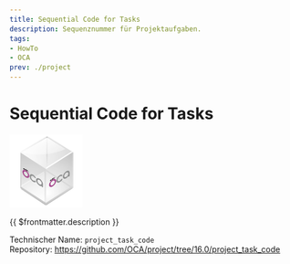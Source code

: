 ```yaml
---
title: Sequential Code for Tasks
description: Sequenznummer für Projektaufgaben.
tags:
- HowTo
- OCA
prev: ./project
---
```

# Sequential Code for Tasks
![icon_oca_app](attachments/icon_oca_app.png)

{{ $frontmatter.description }}

Technischer Name: `project_task_code`\
Repository: <https://github.com/OCA/project/tree/16.0/project_task_code>
